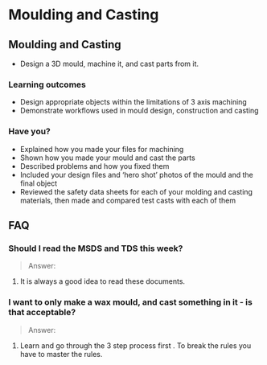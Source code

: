 # Moulding and Casting

## Moulding and Casting

* Design a 3D mould, machine it, and cast parts from it.

### Learning outcomes

* Design appropriate objects within the limitations of 3 axis machining
* Demonstrate workflows used in mould design, construction and casting

### Have you?

* Explained how you made your files for machining
* Shown how you made your mould and cast the parts
* Described problems and how you fixed them
* Included your design files and ‘hero shot’ photos of the mould and the final object
* Reviewed the safety data sheets for each of your molding and casting materials, then made and compared test casts with each of them

## FAQ

### Should I read the MSDS and TDS this week?
> Answer:
1. It is always a good idea to read these documents.

### I want to only make a wax mould, and cast something in it - is that acceptable?
> Answer:
1. Learn and go through the 3 step process first . To break the rules you have to master the rules.

